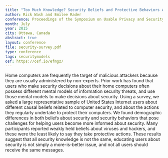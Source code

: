 ```yaml
---
title: "Too Much Knowledge? Security Beliefs and Protective Behaviors Among US Internet Users"
author: Rick Wash and Emilee Rader
conference: Proceedings of the Symposium on Usable Privacy and Security (SOUPS)
month: July
year: 2015
city: Ottawa, Canada
abstract: true
layout: conference
file: security-survey.pdf
type: conference
tags: securitymodels
osf: https://osf.io/efmgz/
---
```



Home computers are frequently the target of malicious attackers because they
are usually administered by non-experts. Prior work has found that users who
make security decisions about their home computers often possess different
mental models of information security threats, and use those mental models to
make decisions about security. Using a survey, we asked a large representative
sample of United States Internet users about different causal beliefs related
to computer security, and about the actions they regularly undertake to protect
their computers. We found demographic differences in both beliefs about
security and security behaviors that pose challenges for helping users become
more informed about security.  Many participants reported weakly held beliefs
about viruses and hackers, and these were the least likely to say they take
protective actions. These results suggest that all security knowledge is not
the same, educating users about security is not simply a more-is-better issue,
and not all users should receive the same messages.
